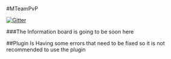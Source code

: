 #MTeamPvP

[![Gitter](https://badges.gitter.im/MCrafterss/MTeamPvP.svg)](https://gitter.im/MCrafterss/MTeamPvP?utm_source=badge&utm_medium=badge&utm_campaign=pr-badge)

###The Information board is going to be soon here


##Plugin Is Having some errors that need to be fixed so it is not recommended to use the plugin
